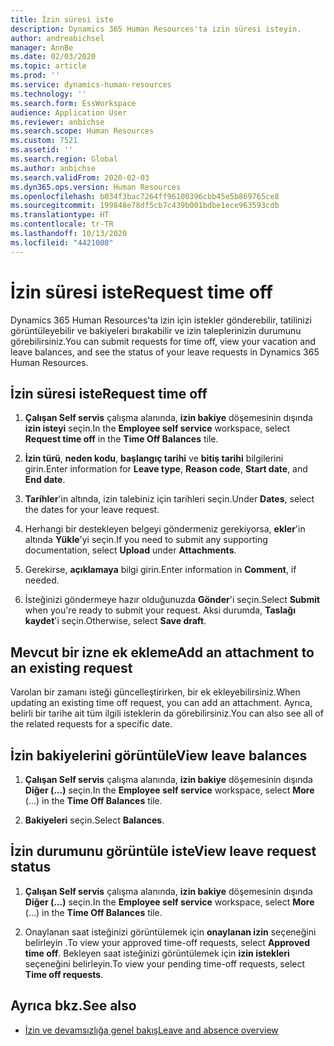 ```yaml
---
title: İzin süresi iste
description: Dynamics 365 Human Resources'ta izin süresi isteyin.
author: andreabichsel
manager: AnnBe
ms.date: 02/03/2020
ms.topic: article
ms.prod: ''
ms.service: dynamics-human-resources
ms.technology: ''
ms.search.form: EssWorkspace
audience: Application User
ms.reviewer: anbichse
ms.search.scope: Human Resources
ms.custom: 7521
ms.assetid: ''
ms.search.region: Global
ms.author: anbichse
ms.search.validFrom: 2020-02-03
ms.dyn365.ops.version: Human Resources
ms.openlocfilehash: b034f3bac7264ff96100396cbb45e5b869765ce8
ms.sourcegitcommit: 199848e78df5cb7c439b001bdbe1ece963593cdb
ms.translationtype: HT
ms.contentlocale: tr-TR
ms.lasthandoff: 10/13/2020
ms.locfileid: "4421008"
---
```

# <a name="request-time-off"></a><span data-ttu-id="a0bcc-103">İzin süresi iste</span><span class="sxs-lookup"><span data-stu-id="a0bcc-103">Request time off</span></span>

<span data-ttu-id="a0bcc-104">Dynamics 365 Human Resources'ta izin için istekler gönderebilir, tatilinizi görüntüleyebilir ve bakiyeleri bırakabilir ve izin taleplerinizin durumunu görebilirsiniz.</span><span class="sxs-lookup"><span data-stu-id="a0bcc-104">You can submit requests for time off, view your vacation and leave balances, and see the status of your leave requests in Dynamics 365 Human Resources.</span></span>

## <a name="request-time-off"></a><span data-ttu-id="a0bcc-105">İzin süresi iste</span><span class="sxs-lookup"><span data-stu-id="a0bcc-105">Request time off</span></span>

1. <span data-ttu-id="a0bcc-106">**Çalışan Self servis** çalışma alanında, **izin bakiye** döşemesinin dışında **izin isteyi** seçin.</span><span class="sxs-lookup"><span data-stu-id="a0bcc-106">In the **Employee self service** workspace, select **Request time off** in the **Time Off Balances** tile.</span></span>

2. <span data-ttu-id="a0bcc-107">**İzin türü**, **neden kodu**, **başlangıç tarihi** ve **bitiş tarihi** bilgilerini girin.</span><span class="sxs-lookup"><span data-stu-id="a0bcc-107">Enter information for **Leave type**, **Reason code**, **Start date**, and **End date**.</span></span>

3. <span data-ttu-id="a0bcc-108">**Tarihler**'in altında, izin talebiniz için tarihleri seçin.</span><span class="sxs-lookup"><span data-stu-id="a0bcc-108">Under **Dates**, select the dates for your leave request.</span></span>

4. <span data-ttu-id="a0bcc-109">Herhangi bir destekleyen belgeyi göndermeniz gerekiyorsa, **ekler**'in altında **Yükle**'yi seçin.</span><span class="sxs-lookup"><span data-stu-id="a0bcc-109">If you need to submit any supporting documentation, select **Upload** under **Attachments**.</span></span>

5. <span data-ttu-id="a0bcc-110">Gerekirse, **açıklamaya** bilgi girin.</span><span class="sxs-lookup"><span data-stu-id="a0bcc-110">Enter information in **Comment**, if needed.</span></span>

6. <span data-ttu-id="a0bcc-111">İsteğinizi göndermeye hazır olduğunuzda **Gönder**'i seçin.</span><span class="sxs-lookup"><span data-stu-id="a0bcc-111">Select **Submit** when you're ready to submit your request.</span></span> <span data-ttu-id="a0bcc-112">Aksi durumda, **Taslağı kaydet**'i seçin.</span><span class="sxs-lookup"><span data-stu-id="a0bcc-112">Otherwise, select **Save draft**.</span></span>

## <a name="add-an-attachment-to-an-existing-request"></a><span data-ttu-id="a0bcc-113">Mevcut bir izne ek ekleme</span><span class="sxs-lookup"><span data-stu-id="a0bcc-113">Add an attachment to an existing request</span></span>

<span data-ttu-id="a0bcc-114">Varolan bir zamanı isteği güncelleştirirken, bir ek ekleyebilirsiniz.</span><span class="sxs-lookup"><span data-stu-id="a0bcc-114">When updating an existing time off request, you can add an attachment.</span></span> <span data-ttu-id="a0bcc-115">Ayrıca, belirli bir tarihe ait tüm ilgili isteklerin da görebilirsiniz.</span><span class="sxs-lookup"><span data-stu-id="a0bcc-115">You can also see all of the related requests for a specific date.</span></span> 

## <a name="view-leave-balances"></a><span data-ttu-id="a0bcc-116">İzin bakiyelerini görüntüle</span><span class="sxs-lookup"><span data-stu-id="a0bcc-116">View leave balances</span></span>

1. <span data-ttu-id="a0bcc-117">**Çalışan Self servis** çalışma alanında, **izin bakiye** döşemesinin dışında **Diğer (...)** seçin.</span><span class="sxs-lookup"><span data-stu-id="a0bcc-117">In the **Employee self service** workspace, select **More** (...) in the **Time Off Balances** tile.</span></span>

2. <span data-ttu-id="a0bcc-118">**Bakiyeleri** seçin.</span><span class="sxs-lookup"><span data-stu-id="a0bcc-118">Select **Balances**.</span></span>

## <a name="view-leave-request-status"></a><span data-ttu-id="a0bcc-119">İzin durumunu görüntüle iste</span><span class="sxs-lookup"><span data-stu-id="a0bcc-119">View leave request status</span></span>

1. <span data-ttu-id="a0bcc-120">**Çalışan Self servis** çalışma alanında, **izin bakiye** döşemesinin dışında **Diğer (...)** seçin.</span><span class="sxs-lookup"><span data-stu-id="a0bcc-120">In the **Employee self service** workspace, select **More** (...) in the **Time Off Balances** tile.</span></span>

2. <span data-ttu-id="a0bcc-121">Onaylanan saat isteğinizi görüntülemek için **onaylanan izin** seçeneğini belirleyin .</span><span class="sxs-lookup"><span data-stu-id="a0bcc-121">To view your approved time-off requests, select **Approved time off**.</span></span> <span data-ttu-id="a0bcc-122">Bekleyen saat isteğinizi görüntülemek için **izin istekleri** seçeneğini belirleyin.</span><span class="sxs-lookup"><span data-stu-id="a0bcc-122">To view your pending time-off requests, select **Time off requests**.</span></span>

## <a name="see-also"></a><span data-ttu-id="a0bcc-123">Ayrıca bkz.</span><span class="sxs-lookup"><span data-stu-id="a0bcc-123">See also</span></span>

- [<span data-ttu-id="a0bcc-124">İzin ve devamsızlığa genel bakış</span><span class="sxs-lookup"><span data-stu-id="a0bcc-124">Leave and absence overview</span></span>](hr-leave-and-absence-overview.md)
